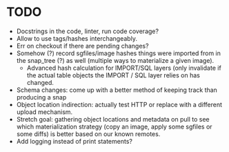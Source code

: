 # TODO
  * Docstrings in the code, linter, run code coverage?
  * Allow to use tags/hashes interchangeably.
  * Err on checkout if there are pending changes?
  * Somehow (?) record sgfiles/image hashes things were imported from in the snap_tree (?) as well
    (multiple ways to materialize a given image).
    * Advanced hash calculation for IMPORT/SQL layers (only invalidate if the actual table objects the IMPORT
      / SQL layer relies on has changed.
  * Schema changes: come up with a better method of keeping track than producing a snap
  * Object location indirection: actually test HTTP or replace with a different upload mechanism.
  * Stretch goal: gathering object locations and metadata on pull to see which materialization strategy (copy an image,
    apply some sgfiles or some diffs) is better based on our known remotes.
  * Add logging instead of print statements?
